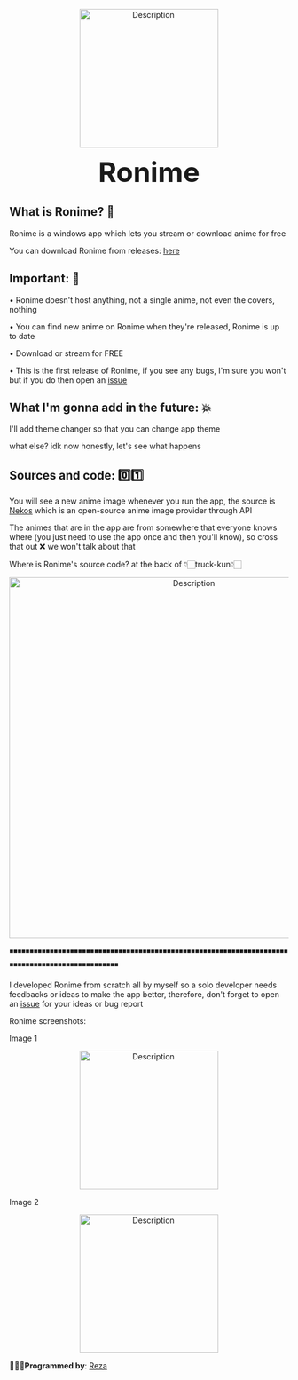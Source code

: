 <p align="center">
    <img src="logo" alt="Description" width="250"/>
</p>

<p align="center">
  <strong><span style="font-size:50px;">Ronime</span></strong>
</p>

**What is Ronime?** 🤔
--------------------
Ronime is a windows app which lets you stream or download anime for free

You can download Ronime from releases: [here](https://github.com/Space-00/Ronime/releases)

**Important:** 🧐
--------------------
• Ronime doesn't host anything, not a single anime, not even the covers, nothing

• You can find new anime on Ronime when they're released, Ronime is up to date

• Download or stream for FREE

• This is the first release of Ronime, if you see any bugs, I'm sure you won't but if you do then open an [issue](https://github.com/Space-00/Ronime/issues)

**What I'm gonna add in the future:** 💥
--------------------

I'll add theme changer so that you can change app theme

what else? idk now honestly, let's see what happens

**Sources and code:** 0️⃣1️⃣
--------------------

You will see a new anime image whenever you run the app, the source is [Nekos](https://nekosapi.com/) which is an open-source anime image provider through API

The animes that are in the app are from somewhere that everyone knows where (you just need to use the app once and then you'll know), so cross that out ❌ we won't talk about that

Where is Ronime's source code? at the back of 👇🏻truck-kun👇🏻

<p align="center">
    <img src="https://pic.bstarstatic.com/ugc/1fd86ae141911432b4e968366f46c508.jpeg" alt="Description" width="650"/>
</p>

◾◾◾◾◾◾◾◾◾◾◾◾◾◾◾◾◾◾◾◾◾◾◾◾◾◾◾◾◾◾◾◾◾◾◾◾◾◾◾◾◾◾◾◾◾◾◾◾◾◾◾◾◾◾◾◾◾◾◾◾◾◾◾◾◾◾◾◾◾◾◾◾◾◾◾◾◾◾◾◾◾◾◾◾◾◾◾◾◾◾◾◾◾◾◾◾

I developed Ronime from scratch all by myself so a solo developer needs feedbacks or ideas to make the app better, therefore, don't forget to open an [issue](https://github.com/Space-00/Ronime/issues) for your ideas or bug report

Ronime screenshots:

Image 1

<p align="center">
    <img src="1" alt="Description" width="250"/>
</p>

Image 2

<p align="center">
    <img src="2" alt="Description" width="250"/>
</p>

**👩🏻‍💻Programmed by**: [Reza](https://github.com/Space-00)
